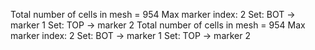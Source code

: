 
Total number of cells in mesh = 954
Max marker index:  2
Set: BOT -> marker 1
Set: TOP -> marker 2
Total number of cells in mesh = 954
Max marker index:  2
Set: BOT -> marker 1
Set: TOP -> marker 2